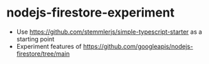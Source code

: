 # nodejs-firestore-experiment
- Use https://github.com/stemmlerjs/simple-typescript-starter as a starting point
- Experiment features of https://github.com/googleapis/nodejs-firestore/tree/main
